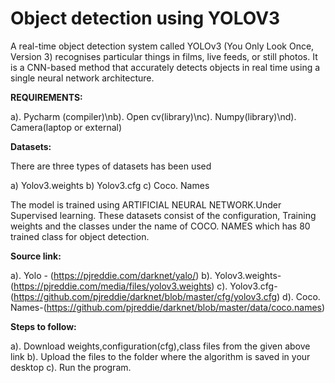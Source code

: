 # Object detection using YOLOV3

A real-time object detection system called YOLOv3 (You Only Look Once, Version 3) recognises particular things in films, live feeds, or still photos. It is a CNN-based method that accurately detects objects in real time using a single neural network architecture.  

**REQUIREMENTS:**

a). Pycharm (compiler)\nb). Open cv(library)\nc). Numpy(library)\nd). Camera(laptop or external)


**Datasets:**

There are three types of datasets has been used

a) Yolov3.weights
b) Yolov3.cfg
c) Coco. Names

The model is trained using ARTIFICIAL NEURAL NETWORK.Under Supervised learning. These datasets consist of the configuration, Training weights and the classes under the name of COCO. NAMES which has 80 trained class for object detection.

**Source link:**

a). Yolo - (https://pjreddie.com/darknet/yalo/)
b). Yolov3.weights-(https://pjreddie.com/media/files/yolov3.weights)
c). Yolov3.cfg-(https://github.com/pjreddie/darknet/blob/master/cfg/yolov3.cfg)
d). Coco. Names-(https://github.com/pjreddie/darknet/blob/master/data/coco.names)

**Steps to follow:**

a). Download weights,configuration(cfg),class files from the given above link
b). Upload the files to the folder where the algorithm is saved in your desktop 
c). Run the program.
